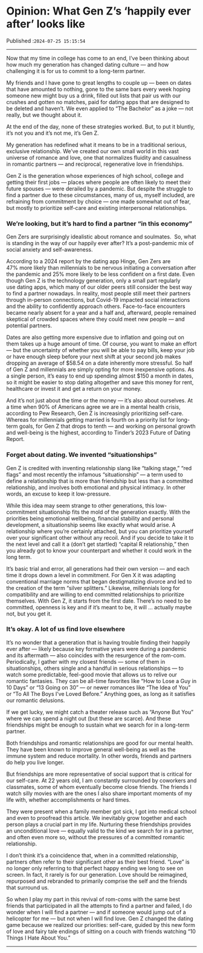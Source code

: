 # Opinion: What Gen Z’s ‘happily ever after’ looks like

Published :`2024-07-25 15:15:54`

---

Now that my time in college has come to an end, I’ve been thinking about how much my generation has changed dating culture — and how challenging it is for us to commit to a long-term partner.

My friends and I have gone to great lengths to couple up — been on dates that have amounted to nothing, gone to the same bars every week hoping someone new might buy us a drink, filled out lists that pair us with our crushes and gotten no matches, paid for dating apps that are designed to be deleted and haven’t. We even applied to “The Bachelor” as a joke — not really, but we thought about it.

At the end of the day, none of these strategies worked. But, to put it bluntly, it’s not you and it’s not me, it’s Gen Z.

My generation has redefined what it means to be in a traditional serious, exclusive relationship. We’ve created our own small world in this vast universe of romance and love, one that normalizes fluidity and casualness in romantic partners — and reciprocal, regenerative love in friendships.

Gen Z is the generation whose experiences of high school, college and getting their first jobs — places where people are often likely to meet their future spouses — were derailed by a pandemic. But despite the struggle to find a partner due to these circumstances, many of us, myself included, are refraining from commitment by choice — one made somewhat out of fear, but mostly to prioritize self-care and existing interpersonal relationships.

### We’re looking, but it’s hard to find a partner “in this economy”

Gen Zers are surprisingly idealistic about romance and soulmates.  So, what is standing in the way of our happily ever after? It’s a post-pandemic mix of social anxiety and self-awareness.

According to a 2024 report by the dating app Hinge, Gen Zers are 47% more likely than millennials to be nervous initiating a conversation after the pandemic and 25% more likely to be less confident on a first date. Even though Gen Z is the technology generation, only a small part regularly use dating apps, which many of our older peers still consider the best way to find a partner nowadays. In reality, most people still meet their partners through in-person connections, but Covid-19 impacted social interactions and the ability to confidently approach others. Face-to-face encounters became nearly absent for a year and a half and, afterward, people remained skeptical of crowded spaces where they could meet new people — and potential partners.

Dates are also getting more expensive due to inflation and going out on them takes up a huge amount of time. Of course, you want to make an effort — but the uncertainty of whether you will be able to pay bills, keep your job or have enough sleep before your next shift at your second job makes dropping an average of $58.54 on a date inherently more stressful. So half of Gen Z and millennials are simply opting for more inexpensive options. As a single person, it’s easy to end up spending almost $150 a month in dates, so it might be easier to stop dating altogether and save this money for rent, healthcare or invest it and get a return on your money.

And it’s not just about the time or the money — it’s also about ourselves. At a time when 90% of Americans agree we are in a mental health crisis, according to Pew Research, Gen Z is increasingly prioritizing self-care. Whereas for millennials getting married is fourth on a priority list for long-term goals, for Gen Z that drops to tenth — and working on personal growth and well-being is the highest, according to Tinder’s 2023 Future of Dating Report.

### Forget about dating. We invented “situationships”

Gen Z is credited with inventing relationship slang like “talking stage,” “red flags” and most recently the infamous “situationship” — a term used to define a relationship that is more than friendship but less than a committed relationship, and involves both emotional and physical intimacy. In other words, an excuse to keep it low-pressure.

While this idea may seem strange to other generations, this low-commitment situationship fits the mold of the generation exactly. With the priorities being emotional wellbeing, financial stability and personal development, a situationship seems like exactly what would arise. A relationship where you’re certainly attached, but you can prioritize yourself over your significant other without any recoil. And if you decide to take it to the next level and call it a (don’t get startled) “capital R relationship,” then you already got to know your counterpart and whether it could work in the long term.

It’s basic trial and error, all generations had their own version — and each time it drops down a level in commitment. For Gen X it was adapting conventional marriage norms that began destigmatizing divorce and led to the creation of the term “silver splitters.” Likewise, millennials long for compatibility and are willing to end committed relationships to prioritize themselves. With Gen Z, it starts from the first date. There’s no need to be committed, openness is key and if it’s meant to be, it will … actually maybe not, but you get it.

### It’s okay. A lot of us find love elsewhere

It’s no wonder that a generation that is having trouble finding their happily ever after —  likely because key formative years were during a pandemic and its aftermath — also coincides with the resurgence of the rom-com. Periodically, I gather with my closest friends — some of them in situationships, others single and a handful in serious relationships — to watch some predictable, feel-good movie that allows us to relive our romantic fantasies. They can be all-time favorites like “How to Lose a Guy in 10 Days” or “13 Going on 30” — or newer romances like “The Idea of You” or “To All The Boys I’ve Loved Before.” Anything goes, as long as it satisfies our romantic delusions.

If we get lucky, we might catch a theater release such as “Anyone But You” where we can spend a night out (but these are scarce). And these friendships might be enough to sustain what we search for in a long-term partner.

Both friendships and romantic relationships are good for our mental health. They have been known to improve general well-being as well as the immune system and reduce mortality. In other words, friends and partners do help you live longer.

But friendships are more representative of social support that is critical for our self-care. At 22 years old, I am constantly surrounded by coworkers and classmates, some of whom eventually become close friends. The friends I watch silly movies with are the ones I also share important moments of my life with, whether accomplishments or hard times.

They were present when a family member got sick, I got into medical school and even to proofread this article. We inevitably grow together and each person plays a crucial part in my life. Nurturing these friendships provides an unconditional love — equally valid to the kind we search for in a partner, and often even more so, without the pressures of a committed romantic relationship.

I don’t think it’s a coincidence that, when in a committed relationship, partners often refer to their significant other as their best friend. “Love” is no longer only referring to that perfect happy ending we long to see on screen. In fact, it rarely is for our generation. Love should be reimagined, repurposed and rebranded to primarily comprise the self and the friends that surround us.

So when I play my part in this revival of rom-coms with the same best friends that participated in all the attempts to find a partner and failed, I do wonder when I will find a partner —  and if someone would jump out of a helicopter for me — but not when I will find love. Gen Z changed the dating game because we realized our priorities: self-care, guided by this new form of love and fairy tale endings of sitting on a couch with friends watching “10 Things I Hate About You.”

---

